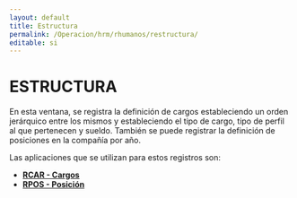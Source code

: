 ```yaml
---
layout: default
title: Estructura
permalink: /Operacion/hrm/rhumanos/restructura/
editable: si
---
```


# ESTRUCTURA  

En esta ventana, se registra la definición de cargos estableciendo un orden jerárquico entre los mismos y estableciendo el tipo de cargo, tipo de perfil al que pertenecen y sueldo.  También se puede registrar la definición de posiciones en la compañía por año.  

Las aplicaciones que se utilizan para estos registros son:  

* [**RCAR - Cargos**](http://docs.oasiscom.com/Operacion/hrm/rhumanos/restructura/rcar.md)  
* [**RPOS - Posición**](http://docs.oasiscom.com/Operacion/hrm/rhumanos/restructura/rpos.md)  


